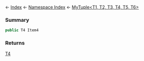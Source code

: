 ← [Index](Api-Index) ← [Namespace Index](Namespace-Index) ← [MyTuple&lt;T1, T2, T3, T4, T5, T6&gt;](VRage.MyTuple`6)

### Summary

```csharp
public T4 Item4
```

### Returns

[T4]()

